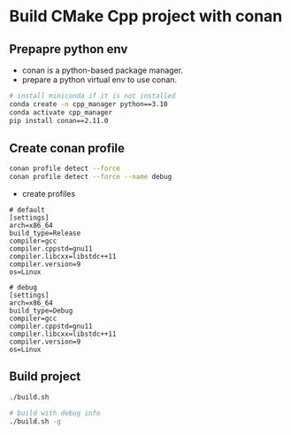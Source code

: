 # Build CMake Cpp project with conan

## Prepapre python env
- conan is a python-based package manager.
- prepare a python virtual env to use conan.

```bash
# install miniconda if it is not installed
conda create -n cpp_manager python==3.10
conda activate cpp_manager  
pip install conan==2.11.0 
```

## Create conan profile
```bash
conan profile detect --force
conan profile detect --force --name debug
```

- create profiles
```
# default
[settings]
arch=x86_64
build_type=Release
compiler=gcc
compiler.cppstd=gnu11
compiler.libcxx=libstdc++11
compiler.version=9
os=Linux

# debug
[settings]
arch=x86_64
build_type=Debug
compiler=gcc
compiler.cppstd=gnu11
compiler.libcxx=libstdc++11
compiler.version=9
os=Linux
```

## Build project
```bash
./build.sh

# build with debug info
./build.sh -g
```


